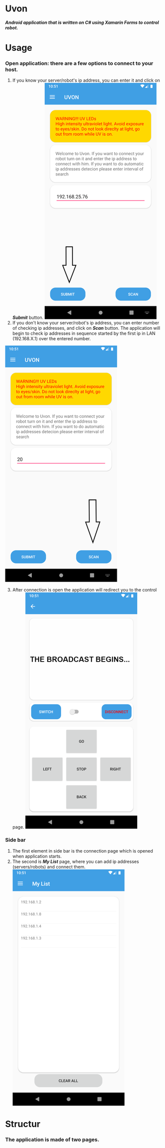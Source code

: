 # **Uvon**
**_Android application that is written on C# using Xamarin Forms to control robot._**

# Usage
### Open application: there are a few options to connect to your host. 
1. If you know your server/robot's ip address, you can enter it and click on **_Submit_** button.
![](https://github.com/mce-technical/Uvon/blob/master/Screenshots/submit.png)
2. If you don't know your server/robot's ip address, you can enter number of checking ip addresses, and click on **_Scan_** button. The application will begin to check ip addresses in sequence started by the first ip in LAN (192.168.X.1) over the entered number.

![](https://github.com/mce-technical/Uvon/blob/master/Screenshots/scan.png)

3. After connection is open the application will redirect you to the control page.
![](https://github.com/mce-technical/Uvon/blob/master/Screenshots/control.png)
### Side bar
1. The first element in side bar is the connection page which is opened when application starts.
2. The second is **_My List_** page, where you can add ip addresses (servers/robots) and connect them.
![](https://github.com/mce-technical/Uvon/blob/master/Screenshots/mylist.png)

# Structur

### The application is made of two pages.

